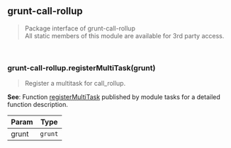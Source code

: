 
<br><a name="module_grunt-call-rollup"></a>

## grunt-call-rollup
> Package interface of grunt-call-rollup<br />>  All static members of this module are available for 3rd party access.


<br><a name="module_grunt-call-rollup.registerMultiTask"></a>

### grunt-call-rollup.registerMultiTask(grunt)
> Register a multitask for call_rollup.

**See**: Function [registerMultiTask](tasks/index.md#.registerMultiTask)         published by module tasks for a detailed function description.  

| Param | Type |
| --- | --- |
| grunt | <code>grunt</code> | 

